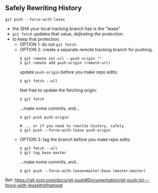 
## Safely Rewriting History

`git push --force-with-lease`

- the SHA your local tracking branch has is the "lease"
- `git fetch` updates that value, _defeating the protection._
- to keep that protection:
  - OPTION 1: do not `git fetch`.
  - OPTION 2: create a separate remote tracking branch for pushing.
    ```console
    $ git remote set-url --push origin ""
    $ git remote add push-origin (remote-url)
    ```
    update `push-origin` before you make repo edits:
    ```console
    $ git fetch --all
    ```
    feel free to update the fetching origin:
    ```console
    $ git fetch
    ```
    ...make some commits, and...
    ```console
    $ git push push-origin
    
    # ... or if you need to rewrite history, safely
    $ git push --force-with-lease push-origin
    ```
  - OPTION 3: tag the branch before you make repo edits:
    ```console
    $ git fetch --all
    $ git tag base master
    ```
    ...make some commits, and...
    ```console
    $ git push --force-with-lease=master:base (master:master)
    ```

Ref: https://git-scm.com/docs/git-push#Documentation/git-push.txt---force-with-leaseltrefnamegt
